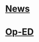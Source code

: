 # [News](https://crowned-eagle.github.io/THAMr/News.html)

# [Op-ED](https://crowned-eagle.github.io/THAMr/Op-Ed.html) 
